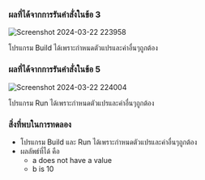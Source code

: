 ### ผลที่ได้จากการรันคำสั่งในข้อ 3

![Screenshot 2024-03-22 223958](https://github.com/KanyakornPuengmon/03376836-OOP-2566-Lab-04/assets/144195697/b1d74ee0-59b0-42ae-a5f0-9ea5fcf72b8e)

โปรแกรม Build ได้เพราะกำหนดตัวแปรและค่าอื่นๆถูกต้อง

### ผลที่ได้จากการรันคำสั่งในข้อ 5

![Screenshot 2024-03-22 224004](https://github.com/KanyakornPuengmon/03376836-OOP-2566-Lab-04/assets/144195697/1119f2c0-7681-4b43-8f50-2ecd191888ff)

โปรแกรม Run ได้เพราะกำหนดตัวแปรและค่าอื่นๆถูกต้อง

### สิ่งที่พบในการทดลอง
- โปรแกรม Build และ Run ได้เพราะกำหนดตัวแปรและค่าอื่นๆถูกต้อง
- ผลลัพธ์ที่ได้ คือ
  - a does not have a value
  - b is 10
